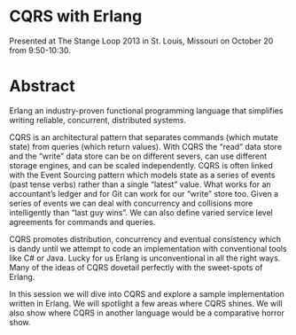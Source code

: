 CQRS with Erlang
================

Presented at The Stange Loop 2013 in St. Louis, Missouri on October 20 from 9:50-10:30.

Abstract
========
Erlang an industry-proven functional programming language that simplifies writing reliable, concurrent, distributed systems.

CQRS is an architectural pattern that separates commands (which mutate state) from queries (which return values). With CQRS the “read” data store and the “write” data store can be on different severs, can use different storage engines, and can be scaled independently. CQRS is often linked with the Event Sourcing pattern which models state as a series of events (past tense verbs) rather than a single “latest” value. What works for an accountant’s ledger and for Git can work for our “write” store too. Given a series of events we can deal with concurrency and collisions more intelligently than “last guy wins”. We can also define varied service level agreements for commands and queries.

CQRS promotes distribution, concurrency and eventual consistency which is dandy until we attempt to code an implementation with conventional tools like C# or Java. Lucky for us Erlang is unconventional in all the right ways. Many of the ideas of CQRS dovetail perfectly with the sweet-spots of Erlang.

In this session we will dive into CQRS and explore a sample implementation written in Erlang. We will spotlight a few areas where CQRS shines. We will also show where CQRS in another language would be a comparative horror show.